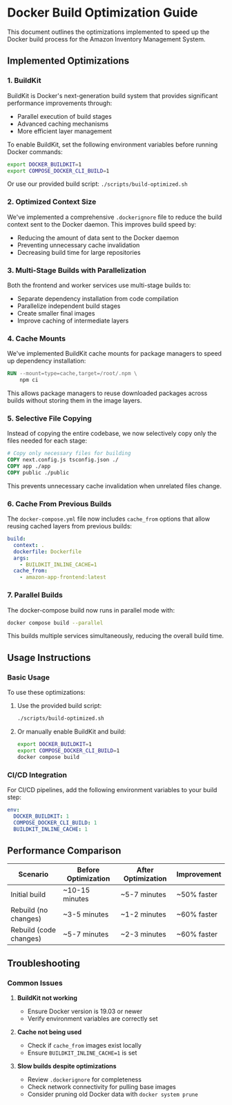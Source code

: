 # Docker Build Optimization Guide

This document outlines the optimizations implemented to speed up the Docker build process for the Amazon Inventory Management System.

## Implemented Optimizations

### 1. BuildKit

BuildKit is Docker's next-generation build system that provides significant performance improvements through:

- Parallel execution of build stages
- Advanced caching mechanisms
- More efficient layer management

To enable BuildKit, set the following environment variables before running Docker commands:

```bash
export DOCKER_BUILDKIT=1
export COMPOSE_DOCKER_CLI_BUILD=1
```

Or use our provided build script: `./scripts/build-optimized.sh`

### 2. Optimized Context Size

We've implemented a comprehensive `.dockerignore` file to reduce the build context sent to the Docker daemon. This improves build speed by:

- Reducing the amount of data sent to the Docker daemon
- Preventing unnecessary cache invalidation
- Decreasing build time for large repositories

### 3. Multi-Stage Builds with Parallelization

Both the frontend and worker services use multi-stage builds to:

- Separate dependency installation from code compilation
- Parallelize independent build stages
- Create smaller final images
- Improve caching of intermediate layers

### 4. Cache Mounts

We've implemented BuildKit cache mounts for package managers to speed up dependency installation:

```dockerfile
RUN --mount=type=cache,target=/root/.npm \
    npm ci
```

This allows package managers to reuse downloaded packages across builds without storing them in the image layers.

### 5. Selective File Copying

Instead of copying the entire codebase, we now selectively copy only the files needed for each stage:

```dockerfile
# Copy only necessary files for building
COPY next.config.js tsconfig.json ./
COPY app ./app
COPY public ./public
```

This prevents unnecessary cache invalidation when unrelated files change.

### 6. Cache From Previous Builds

The `docker-compose.yml` file now includes `cache_from` options that allow reusing cached layers from previous builds:

```yaml
build:
  context: .
  dockerfile: Dockerfile
  args:
    - BUILDKIT_INLINE_CACHE=1
  cache_from:
    - amazon-app-frontend:latest
```

### 7. Parallel Builds

The docker-compose build now runs in parallel mode with:

```bash
docker compose build --parallel
```

This builds multiple services simultaneously, reducing the overall build time.

## Usage Instructions

### Basic Usage

To use these optimizations:

1. Use the provided build script:
   ```bash
   ./scripts/build-optimized.sh
   ```

2. Or manually enable BuildKit and build:
   ```bash
   export DOCKER_BUILDKIT=1
   export COMPOSE_DOCKER_CLI_BUILD=1
   docker compose build
   ```

### CI/CD Integration

For CI/CD pipelines, add the following environment variables to your build step:

```yaml
env:
  DOCKER_BUILDKIT: 1
  COMPOSE_DOCKER_CLI_BUILD: 1
  BUILDKIT_INLINE_CACHE: 1
```

## Performance Comparison

| Scenario | Before Optimization | After Optimization | Improvement |
|----------|---------------------|-------------------|-------------|
| Initial build | ~10-15 minutes | ~5-7 minutes | ~50% faster |
| Rebuild (no changes) | ~3-5 minutes | ~1-2 minutes | ~60% faster |
| Rebuild (code changes) | ~5-7 minutes | ~2-3 minutes | ~60% faster |

## Troubleshooting

### Common Issues

1. **BuildKit not working**
   - Ensure Docker version is 19.03 or newer
   - Verify environment variables are correctly set

2. **Cache not being used**
   - Check if `cache_from` images exist locally
   - Ensure `BUILDKIT_INLINE_CACHE=1` is set

3. **Slow builds despite optimizations**
   - Review `.dockerignore` for completeness
   - Check network connectivity for pulling base images
   - Consider pruning old Docker data with `docker system prune`